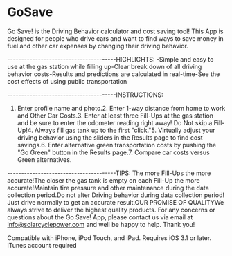 # GoSave
Go Save! is the Driving Behavior calculator and cost saving tool!
This App is designed for people who drive cars and want to find ways to save money in fuel and other car expenses by changing their driving behavior. 

---------------------------------------HIGHLIGHTS:
-Simple and easy to use at the gas station while filling up-Clear break down of all driving behavior costs-Results and predictions are calculated in real-time-See the cost effects of using public transportation 

---------------------------------------INSTRUCTIONS:
1. Enter profile name and photo.2. Enter 1-way distance from home to work and Other Car Costs.3. Enter at least three Fill-Ups at the gas station and be sure to enter the odometer reading right away! Do Not skip a Fill-Up!4. Always fill gas tank up to the first "click."5. Virtually adjust your driving behavior using the sliders in the Results page to find cost savings.6. Enter alternative green transportation costs by pushing the "Go Green" button in the Results page.7. Compare car costs versus Green alternatives. 

---------------------------------------TIPS:
The more Fill-Ups the more accurate!The closer the gas tank is empty on each Fill-Up the more accurate!Maintain tire pressure and other maintenance during the data collection period.Do not alter Driving behavior during data collection period! Just drive normally to get an accurate result.OUR PROMISE OF QUALITYWe always strive to deliver the highest quality products. For any concerns or questions about the Go Save! App, please contact us via email at info@solarcyclepower.com and well be happy to help. Thank you!

Compatible with iPhone, iPod Touch, and iPad. Requires iOS 3.1 or later. iTunes account required
